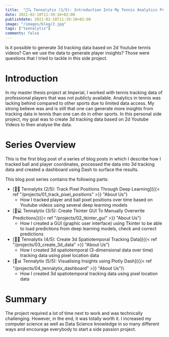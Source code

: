 ```yaml
---
title:  "🎾🔍 Tennalytix (1/5): Introduction Into My Tennis Analytics Project"
date: 2021-02-10T11:39:10+02:00
publishdate: 2021-02-10T11:39:10+02:00
image: "/images/blog/2.jpg"
tags: ["tennalytix"]
comments: false
---
```


Is it possible to generate 3d tracking data based on 2d Youtube tennis videos? Can we use the data to generate player insights? Those were questions that I tried to tackle in this side project. 

# Introduction
In my master thesis project at Imperial, I worked with tennis tracking data of professional players that was not publicly available. Analytics in tennis was lacking behind compared to other sports due to limited data access. My strong believe was and is still that one can generate more insights from tracking data in tennis than one can do in other sports. In this personal side project, my goal was to create 3d tracking data based on 2d Youtube Videos to then analyse the data. 

# Series Overview
This is the first blog post of a series of blog posts in which I describe how I tracked ball and player coordinates, processed the data into 3d tracking data and created a dashboard using Dash to surface the results. 

This blog post series contains the following parts: 
- [🎾🤖 Tennalytix (2/5): Track Pixel Positions Through Deep Learning]({{< ref "/projects/01_track_pixel_positions" >}} "About Us")
    - How I tracked player and ball pixel positions over time based on Youtube videos using several deep learning models
- [🎾💻 Tennalytix (3/5): Create Tkinter GUI To Manually Overwrite Predictions]({{< ref "/projects/02_tkinter_gui" >}} "About Us")
    - How I created a GUI (graphic user interface) using Tkinter to be able to load predictions from deep learning models, check and correct predictions
- [🎾🏹 Tennalytix (4/5): Create 3d Spatiotemporal Tracking Data]({{< ref "/projects/03_create_3d_data" >}} "About Us")
    - How I created 3d spatiotemporal (3-dimensional data over time) tracking data using pixel location data
- [🎾📊 Tennalytix (5/5): Visualising Insights using Plotly Dash]({{< ref "/projects/04_tennalytix_dashboard" >}} "About Us")\   
    - How I created 3d spatiotemporal tracking data using pixel location data

# Summary
The project required a lot of time next to work and was technically challenging. However, in the end, it was totally worth it. I increased my computer science as well as Data Science knowledge in so many different ways and encourage everybody to start a side passion project. 

